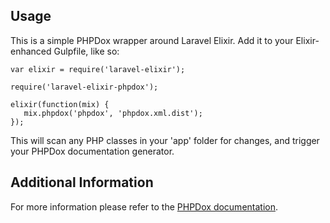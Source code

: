 ## Usage

This is a simple PHPDox wrapper around Laravel Elixir. Add it to your Elixir-enhanced Gulpfile, like so:

```
var elixir = require('laravel-elixir');

require('laravel-elixir-phpdox');

elixir(function(mix) {
   mix.phpdox('phpdox', 'phpdox.xml.dist');
});
```

This will scan any PHP classes in your 'app' folder for changes, and trigger your PHPDox documentation generator.

## Additional Information

For more information please refer to the [PHPDox documentation](http://phpdox.de/).
